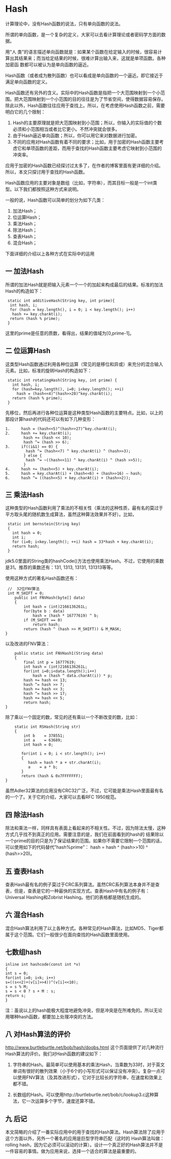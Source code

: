 # Hash

计算理论中，没有Hash函数的说法，只有单向函数的说法。

所谓的单向函数，是一个复杂的定义，大家可以去看计算理论或者密码学方面的数据。

用“人 类”的语言描述单向函数就是：如果某个函数在给定输入的时候，很容易计算出其结果来；而当给定结果的时候，很难计算出输入来，这就是单项函数。各种加密函 数都可以被认为是单向函数的逼近。

Hash函数（或者成为散列函数）也可以看成是单向函数的一个逼近。即它接近于满足单向函数的定义。

 

Hash函数还有另外的含义。实际中的Hash函数是指把一个大范围映射到一个小范围。把大范围映射到一个小范围的目的往往是为了节省空间，使得数据容易保存。除此以外，Hash函数往往应用于查找上。所以，在考虑使用Hash函数之前，需要明白它的几个限制：

1. Hash的主要原理就是把大范围映射到小范围；所以，你输入的实际值的个数必须和小范围相当或者比它更小。不然冲突就会很多。
2. 由于Hash逼近单向函数；所以，你可以用它来对数据进行加密。
3. 不同的应用对Hash函数有着不同的要求；比如，用于加密的Hash函数主要考虑它和单项函数的差距，而用于查找的Hash函数主要考虑它映射到小范围的冲突率。

应用于加密的Hash函数已经探讨过太多了，在作者的博客里面有更详细的介绍。所以，本文只探讨用于查找的Hash函数。

Hash函数应用的主要对象是数组（比如，字符串），而其目标一般是一个int类型。以下我们都按照这种方式来说明。

一般的说，Hash函数可以简单的划分为如下几类：
1. 加法Hash；
2. 位运算Hash；
3. 乘法Hash；
4. 除法Hash；
5. 查表Hash；
6. 混合Hash；

下面详细的介绍以上各种方式在实际中的运用

## 一 加法Hash
所谓的加法Hash就是把输入元素一个一个的加起来构成最后的结果。标准的加法Hash的构造如下：
~~~
 static int additiveHash(String key, int prime){
  int hash, i;
  for (hash = key.length(), i = 0; i < key.length(); i++)
   hash += key.charAt(i);
  return (hash % prime);
 }
 ~~~
 这里的prime是任意的质数，看得出，结果的值域为[0,prime-1]。

## 二 位运算Hash
这类型Hash函数通过利用各种位运算（常见的是移位和异或）来充分的混合输入元素。比如，标准的旋转Hash的构造如下：
~~~
 static int rotatingHash(String key, int prime) {
   int hash, i;
   for (hash=key.length(), i=0; i<key.length(); ++i)
     hash = (hash<<4)^(hash>>28)^key.charAt(i);
   return (hash % prime);
 }
~~~
先移位，然后再进行各种位运算是这种类型Hash函数的主要特点。比如，以上的那段计算hash的代码还可以有如下几种变形：
~~~
1.     hash = (hash<<5)^(hash>>27)^key.charAt(i);
2.     hash += key.charAt(i);
        hash += (hash << 10);
        hash ^= (hash >> 6);
3.     if((i&1) == 0) {
         hash ^= (hash<<7) ^ key.charAt(i) ^ (hash>>3);
        } else {
         hash ^= ~((hash<<11) ^ key.charAt(i) ^ (hash >>5));
        }
4.     hash += (hash<<5) + key.charAt(i);
5.     hash = key.charAt(i) + (hash<<6) + (hash>>16) – hash;
6.     hash ^= ((hash<<5) + key.charAt(i) + (hash>>2));
~~~
## 三 乘法Hash
这种类型的Hash函数利用了乘法的不相关性（乘法的这种性质，最有名的莫过于平方取头尾的随机数生成算法，虽然这种算法效果并不好）。比如，
~~~
 static int bernstein(String key)
 {
   int hash = 0;
   int i;
   for (i=0; i<key.length(); ++i) hash = 33*hash + key.charAt(i);
   return hash;
 }
~~~
jdk5.0里面的String类的hashCode()方法也使用乘法Hash。不过，它使用的乘数是31。推荐的乘数还有：131, 1313, 13131, 131313等等。

使用这种方式的著名Hash函数还有：
~~~
 //  32位FNV算法
 int M_SHIFT = 0;
    public int FNVHash(byte[] data)
    {
        int hash = (int)2166136261L;
        for(byte b : data)
            hash = (hash * 16777619) ^ b;
        if (M_SHIFT == 0)
            return hash;
        return (hash ^ (hash >> M_SHIFT)) & M_MASK;
}
~~~
以及改进的FNV算法：
~~~
    public static int FNVHash1(String data)
    {
        final int p = 16777619;
        int hash = (int)2166136261L;
        for(int i=0;i<data.length();i++)
            hash = (hash ^ data.charAt(i)) * p;
        hash += hash << 13;
        hash ^= hash >> 7;
        hash += hash << 3;
        hash ^= hash >> 17;
        hash += hash << 5;
        return hash;
}
~~~
除了乘以一个固定的数，常见的还有乘以一个不断改变的数，比如：
~~~
    static int RSHash(String str)
    {
        int b    = 378551;
        int a    = 63689;
        int hash = 0;

       for(int i = 0; i < str.length(); i++)
       {
          hash = hash * a + str.charAt(i);
          a    = a * b;
       }
       return (hash & 0x7FFFFFFF);
}
~~~
虽然Adler32算法的应用没有CRC32广泛，不过，它可能是乘法Hash里面最有名的一个了。关于它的介绍，大家可以去看RFC 1950规范。

## 四 除法Hash

除法和乘法一样，同样具有表面上看起来的不相关性。不过，因为除法太慢，这种方式几乎找不到真正的应用。需要注意的是，我们在前面看到的hash的 结果除以一个prime的目的只是为了保证结果的范围。如果你不需要它限制一个范围的话，可以使用如下的代码替代”hash%prime”： hash = hash ^ (hash>>10) ^ (hash>>20)。

## 五 查表Hash
查表Hash最有名的例子莫过于CRC系列算法。虽然CRC系列算法本身并不是查表，但是，查表是它的一种最快的实现方式。查表Hash中有名的例子有：Universal Hashing和Zobrist Hashing。他们的表格都是随机生成的。

## 六 混合Hash
混合Hash算法利用了以上各种方式。各种常见的Hash算法，比如MD5、Tiger都属于这个范围。它们一般很少在面向查找的Hash函数里面使用。

## 七数组hash
~~~
inline int hashcode(const int *v)
{
int s = 0;
for(int i=0; i<k; i++)
s=((s<<2)+(v[i]>>4))^(v[i]<<10);
s = s % M;
s = s < 0 ? s + M : s;
return s;
}
~~~
注：虽说以上的hash能极大程度地避免冲突，但是冲突是在所难免的。所以无论用哪种hash函数，都要加上处理冲突的方法。

## 八 对Hash算法的评价

http://www.burtleburtle.net/bob/hash/doobs.html 这个页面提供了对几种流行Hash算法的评价。我们对Hash函数的建议如下：

1. 字符串的Hash。最简单可以使用基本的乘法Hash，当乘数为33时，对于英文单词有很好的散列效果（小于6个的小写形式可以保证没有冲突）。复杂一点可以使用FNV算法（及其改进形式），它对于比较长的字符串，在速度和效果上都不错。

2. 长数组的Hash。可以使用http://burtleburtle.net/bob/c/lookup3.c这种算法，它一次运算多个字节，速度还算不错。

## 九 后记
本文简略的介绍了一番实际应用中的用于查找的Hash算法。Hash算法除了应用于这个方面以外，另外一个著名的应用是巨型字符串匹配（这时的 Hash算法叫做：rolling hash，因为它必须可以滚动的计算）。设计一个真正好的Hash算法并不是一件容易的事情。做为应用来说，选择一个适合的算法是最重要的。

